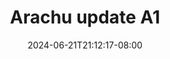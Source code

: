 --- 
title: "Arachu update A1"
description: "nonton   Arachu update A1 doodstream full  "
date: 2024-06-21T21:12:17-08:00
file_code: "qg9bmgfuh6cp"
draft: false
cover: "03p9mexuaixgps10.jpg"
tags: ["Arachu", "update", "bokep-indo", "bokep-viral", "bokep-ig"]
length: 15
fld_id: "1483117"
foldername: "Arachu update"
categories: ["Arachu update"]
views: 0
---